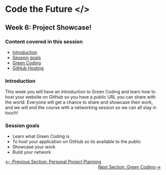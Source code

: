 # Code the Future </>

## Week 6: Project Showcase!

### Content covered in this session
 - [Introduction](#Introduction)
 - [Session goals](#Session-goals)
 - [Green Coding](#green_coding.md)
 - [GitHub Hosting](hosting_on_git.md)

### Introduction
This week you will have an introduction to Green Coding and learn how to host your website on GitHub so you have a public URL you can share with the world. Everyone will get a chance to share and showcase their work, and we will end the course with a networking session so we can all stay in touch!

### Session goals
- Learn what Green Coding is
- To host your application on GitHub so its available to the public
- Showcase your work
- Build your network


<div style="width: 100%">
<a href='../week-5/project_planning.md'><-- Previous Section: Personal Project Planning</a>
<div align="right"><a href='green_coding.md'>Next Section: Green Coding--></a></div>
</div>